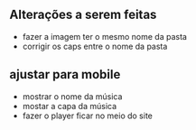 ## Alterações a serem feitas
- fazer a imagem ter o mesmo nome da pasta
- corrigir os caps entre o nome da pasta

## ajustar para mobile
- mostrar o nome da música
- mostar a capa da música
- fazer o player ficar no meio do site
